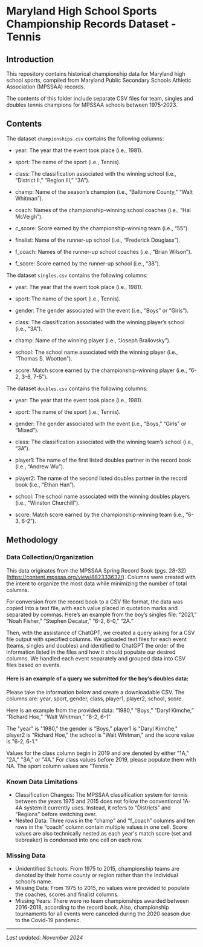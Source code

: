 # Maryland High School Sports Championship Records Dataset - Tennis

## Introduction

This repository contains historical championship data for Maryland high school
sports, compiled from Maryland Public Secondary Schools Athletic Association
(MPSSAA) records.

The contents of this folder include separate CSV files for team, singles and doubles tennis champions for MPSSAA schools between 1975-2023.

## Contents
The dataset `championships.csv` contains the following columns:

- year: The year that the event took place (i.e., 1981).

- sport: The name of the sport (i.e., Tennis).
- class: The classification associated with the winning school (i.e., “District II,” “Region III,” “3A”).   
- champ: Name of the season’s champion (i.e., “Baltimore County,” “Walt Whitman”).
- coach: Names of the championship-winning school coaches (i.e., “Hal McVeigh”).
- c_score: Score earned by the championship-winning team (i.e., “55”).     
- finalist: Name of the runner-up school (i.e., “Frederick Douglass”).     
- f_coach: Names of the runner-up school coaches (i.e., “Brian Wilson”).   
- f_score: Score earned by the runner-up school (i.e., “38”).

The dataset `singles.csv` contains the following columns:

- year: The year that the event took place (i.e., 1981).

- sport: The name of the sport (i.e., Tennis).
- gender: The gender associated with the event (i.e., “Boys” or “Girls”).    
- class: The classification associated with the winning player’s school (i.e., “3A”). 
- champ: Name of the winning player (i.e., “Joseph Brailovsky”).
- school: The school name associated with the winning player (i.e., “Thomas S. Wootton”).
- score: Match score earned by the championship-winning player (i.e., “6-2, 3-6, 7-5”).

The dataset `doubles.csv` contains the following columns:

- year: The year that the event took place (i.e., 1981).

- sport: The name of the sport (i.e., Tennis).
- gender: The gender associated with the event (i.e., “Boys,” “Girls” or “Mixed”).    
- class: The classification associated with the winning team’s school (i.e., “3A”). 
- player1: The name of the first listed doubles partner in the record book (i.e., “Andrew Wu”).        
- player2: The name of the second listed doubles partner in the record book (i.e., “Ethan Han”). 
- school: The school name associated with the winning doubles players (i.e., “Winston Churchill”).
- score: Match score earned by the championship-winning team (i.e., “6-3, 6-2”).

## Methodology

### Data Collection/Organization

This data originates from the MPSSAA Spring Record Book (pgs. 28-32) (https://content.mpssaa.org/view/882333632/). Columns were created with the intent to organize the most data while minimizing the number of total columns.

For conversion from the record book to a CSV file format, the data was copied into a text file, with each value placed in quotation marks and separated by commas. Here’s an example from the boy’s singles file: “2021,” “Noah Fisher,” “Stephen Decatur,” “6-2, 6-0,” “2A.”

Then, with the assistance of ChatGPT, we created a query asking for a CSV file output with specified columns. We uploaded text files for each event (teams, singles and doubles) and identified to ChatGPT the order of the information listed in the files and how it should populate our desired columns. We handled each event separately and grouped data into CSV files based on events.

#### Here is an example of a query we submitted for the boy’s doubles data:
Please take the information below and create a downloadable CSV. The columns are: year, sport, gender, class, player1, player2, school, score.

Here is an example from the provided data:
“1980,” “Boys,” “Daryl Kimche,” “Richard Hoe,” “Walt Whitman,” “6-2, 6-1” 
 
The "year" is "1980," the gender is “Boys,” player1 is "Daryl Kimche," player2 is “Richard Hoe,” the school is "Walt Whitman," and the score value is "6-2, 6-1."

Values for the class column begin in 2019 and are denoted by either "1A," "2A," "3A," or "4A." For class values before 2019, please populate them with NA. The sport column values are "Tennis."

### Known Data Limitations
- Classification Changes: The MPSSAA classification system for tennis between the years 1975 and 2015 does not follow the conventional 1A-4A system it currently uses. Instead, it refers to “Districts” and “Regions” before switching over. 
- Nested Data: Three rows in the “champ” and “f_coach” columns and ten rows in the “coach” column contain multiple values in one cell. Score values are also technically nested as each year's match score (set and tiebreaker) is condensed into one cell on each row.

### Missing Data
- Unidentified Schools: From 1975 to 2015, championship teams are denoted by their home county or region rather than the individual school’s name.
- Missing Data: From 1975 to 2015, no values were provided to populate the coaches, scores and finalist columns.
- Missing Years: There were no team championships awarded between 2016-2018, according to the record book. Also, championship tournaments for all events were canceled during the 2020 season due to the Covid-19 pandemic.

---
*Last updated: November 2024*
